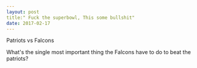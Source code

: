 ```yaml
---
layout: post
title:" Fuck the superbowl, This some bullshit"
date: 2017-02-17
---
```


Patriots vs Falcons

What's the single most important thing the Falcons have to do to beat the patriots?
